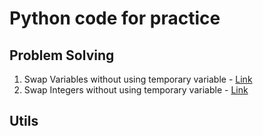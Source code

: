 # Python code for practice

## Problem Solving

1. Swap Variables without using temporary variable - [Link](swap_no_temp.py)
2. Swap Integers without using temporary variable - [Link](swap_int_no_temp.py)


## Utils
